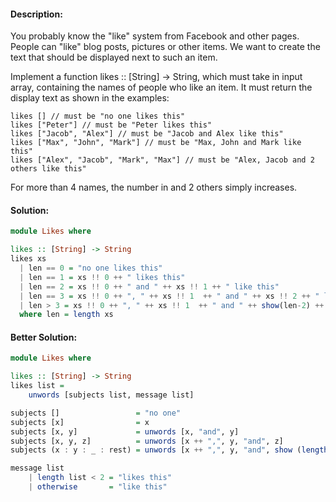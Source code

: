 #### Description:

You probably know the "like" system from Facebook and other pages. People can "like" blog posts, pictures or other items. We want to create the text that should be displayed next to such an item.

Implement a function likes :: [String] -> String, which must take in input array, containing the names of people who like an item. It must return the display text as shown in the examples:  

```
likes [] // must be "no one likes this"
likes ["Peter"] // must be "Peter likes this"
likes ["Jacob", "Alex"] // must be "Jacob and Alex like this"
likes ["Max", "John", "Mark"] // must be "Max, John and Mark like this"
likes ["Alex", "Jacob", "Mark", "Max"] // must be "Alex, Jacob and 2 others like this"
```

For more than 4 names, the number in and 2 others simply increases.  

#### Solution:

```Haskell
module Likes where

likes :: [String] -> String
likes xs
  | len == 0 = "no one likes this"
  | len == 1 = xs !! 0 ++ " likes this"
  | len == 2 = xs !! 0 ++ " and " ++ xs !! 1 ++ " like this"
  | len == 3 = xs !! 0 ++ ", " ++ xs !! 1  ++ " and " ++ xs !! 2 ++ " like this"
  | len > 3 = xs !! 0 ++ ", " ++ xs !! 1  ++ " and " ++ show(len-2) ++ " others like this"
  where len = length xs
```

#### Better Solution:  

```Haskell
module Likes where

likes :: [String] -> String
likes list =
    unwords [subjects list, message list]

subjects []                 = "no one"
subjects [x]                = x
subjects [x, y]             = unwords [x, "and", y]
subjects [x, y, z]          = unwords [x ++ ",", y, "and", z]
subjects (x : y : _ : rest) = unwords [x ++ ",", y, "and", show (length rest + 1), "others"]

message list
    | length list < 2 = "likes this"
    | otherwise       = "like this"
```
